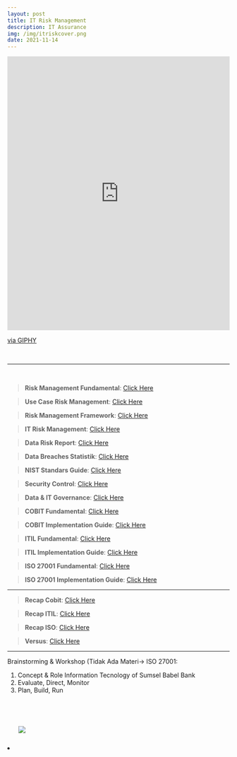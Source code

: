 ```yaml
---
layout: post
title: IT Risk Management
description: IT Assurance
img: /img/itriskcover.png
date: 2021-11-14
---
```



<div style="width:100%;height:0;padding-bottom:123%;position:relative;"><iframe src="https://giphy.com/embed/26BRsu22GkM7hKu3e" width="100%" height="100%" style="position:absolute" frameBorder="0" class="giphy-embed" allowFullScreen></iframe></div><p><a href="https://giphy.com/gifs/art-illustration-liannedias-26BRsu22GkM7hKu3e">via GIPHY</a></p>
<Br>

 __________
  
<Br> 

> **Risk Management Fundamental**: <a href="https://github.com/itsmecevi/riskmanagementfundamental/blob/main/1-Risk%20Management%20Fundamental.pdf">Click Here</a>
 
> **Use Case Risk Management**: <a href="https://github.com/itsmecevi/2-usecaseriskma/blob/main/2-Use%20Case%20Risk%20Management.pdf">Click Here</a>
 
> **Risk Management Framework**: <a href="https://github.com/itsmecevi/3-riskmaframework/blob/main/3-Risk%20Management%20Framework.pdf">Click Here</a>
 
> **IT Risk Management**: <a href="https://github.com/itsmecevi/4-itriskma/blob/main/4-IT%20Risk%20Management.pdf">Click Here</a>
 
> **Data Risk Report**: <a href="https://github.com/itsmecevi/5-datariskreport/blob/main/5-Data%20Risk%20Report.pdf">Click Here</a>
 
> **Data Breaches Statistik**: <a href="https://github.com/itsmecevi/6-databreaches/blob/main/6-Data%20Breaches%20Statistics.pdf">Click Here</a>

> **NIST Standars Guide**: <a href="https://github.com/itsmecevi/7-niststandardguide/blob/main/7-NIST%20Standard.pdf">Click Here</a>

> **Security Control**: <a href="https://github.com/itsmecevi/8-securitycontrol/blob/main/8-Security%20Control.pdf">Click Here</a>

> **Data & IT Governance**: <a href="https://github.com/itsmecevi/9-itdatagovernance/blob/main/9-IT%20Governance%20vs%20Data%20Governance.pdf">Click Here</a>

> **COBIT Fundamental**: <a href="https://github.com/itsmecevi/cobitfundamental/blob/main/Cobit.pdf">Click Here</a>
 
> **COBIT Implementation Guide**: <a href="https://github.com/itsmecevi/cobitig/blob/main/Cobit%20Implementation%20Guide.pdf">Click Here</a>
 
> **ITIL Fundamental**: <a href="https://github.com/itsmecevi/itilfundamental/blob/main/ITIL.pdf">Click Here</a>
 
> **ITIL Implementation Guide**: <a href="https://github.com/itsmecevi/itilig/blob/main/ITIL%20Implementation%20Guide.pdf">Click Here</a>
 
> **ISO 27001 Fundamental**: <a href="https://github.com/itsmecevi/iso27001fundamental/blob/main/ISO%2027001.pdf">Click Here</a>
 
> **ISO 27001 Implementation Guide**: <a href="https://github.com/itsmecevi/iso27001ig/blob/main/ISO%2027001%20Implementation%20Guide.pdf">Click Here</a>

__________
 
> **Recap Cobit**: <a href="https://github.com/itsmecevi/recapcobit/blob/main/Recap%20Cobit.pdf">Click Here</a>

> **Recap ITIL**: <a href="https://github.com/itsmecevi/recapitil/blob/main/Recap%20ITIL.pdf">Click Here</a>

> **Recap ISO**: <a href="https://github.com/itsmecevi/recapiso/blob/main/Recap%20ISO.pdf">Click Here</a>
 
> **Versus**: <a href="https://github.com/itsmecevi/versus/blob/main/VS.pdf">Click Here</a>


__________
 
Brainstorming & Workshop (Tidak Ada Materi-> ISO 27001:
 
 1. Concept & Role Information Tecnology of  Sumsel Babel Bank 
 2. Evaluate, Direct, Monitor
 3. Plan, Build, Run

<Br> 
  

<Br>
  
<img class="col one right" src="/img/logo-widya-analytics.png" style="padding:25px">

<Br>


<li>
<a id="icon" href="https://github.com/itsmecevi" target="_blank"><i class="fa fa-github fa-fw fa-2x"></i></a>
</li>

